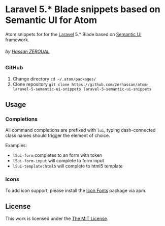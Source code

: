 # Laravel 5.* Blade snippets based on Semantic UI for Atom


Atom snippets for for the [Laravel](http://laravel.com/) 5.* Blade based on [Semantic UI](http://semantic-ui.com/) framework.
###### by  [Hassan ZEROUAL](<mailto:zerhassan@yahoo.fr>)
### GitHub

1. Change directory `cd ~/.atom/packages/`
2. Clone repository `git clone https://github.com/zerhassan/atom-laravel-5-semantic-ui-snippets laravel-5-semantic-ui-snippets`

## Usage

### Completions
All command completions are prefixed with `lui`, typing dash-connected class names should trigger the element of choice.

Examples:

* `l5ui-form` completes to an form with token
* `l5ui-form-input` will complete to form input
* `l5ui-template:html5` will complete to html5 template 

### Icons

To add icon support, please install the [Icon Fonts](https://atom.io/packages/icon-fonts) package via apm.

## License

This work is licensed under the [The MIT License](LICENSE.md).

